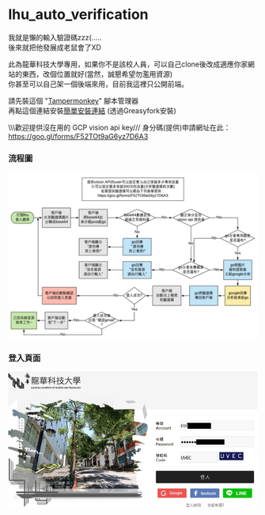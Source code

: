 # lhu_auto_verification
我就是懶的輸入驗證碼zzz(.....    
後來就把他發展成老鼠會了XD    

此為龍華科技大學專用，如果你不是該校人員，可以自己clone後改成適應你家網站的東西，改個位置就好(當然，誠懇希望勿濫用資源)    
你甚至可以自己架一個後端來用，目前我這裡只公開前端。    


請先裝這個 "[Tampermonkey](http://tampermonkey.net/)" 腳本管理器     
再點這個連結安裝[簡單安裝連結](https://greasyfork.org/zh-TW/scripts/39780-auto-verification) (透過Greasyfork安裝)    

\\\\\歡迎提供沒在用的 GCP vision api key///
身分碼(提供)申請網址在此：https://goo.gl/forms/F52TOt9aG6yz7D6A3    

### 流程圖
![Imgur](https://github.com/we684123/lhu_auto_verification/blob/master/lhu%E9%A9%97%E8%AD%89%E7%A2%BC88.png)    


### 登入頁面
![Imgur](https://github.com/we684123/lhu_auto_verification/blob/master/%E9%BE%8D%E8%8F%AF%E7%A7%91%E6%8A%80%E5%A4%A7%E5%AD%B8_%E8%B3%87%E8%A8%8A%E5%85%A5%E5%8F%A3%E7%B6%B2%E7%AB%99.jpg?raw=true)
